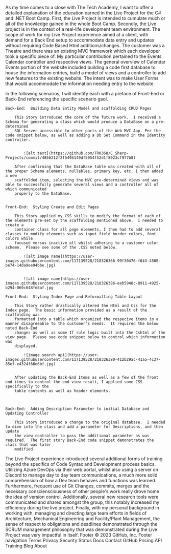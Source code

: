 As my time comes to a close with The Tech Academy, I want to offer a detailed explanation of the education earned in the Live Project for the C# and .NET Boot 
Camp.  First, the Live Project is intended to cumulate much or all of the knowledge gained in the whole Boot Camp.  Secondly, the Live project is in the context 
of a real-life development team environment.  The scope of work for my Live Project experience aimed at a client, with demand for a Back End setup to accommodate 
data entry and updates without requiring Code Based Html additions/changes.  The customer was a Theatre and there was an existing MVC framework which each developer
took a specific piece of.  My particular contribution pertained to the Events Calendar controller and respective views.  The general overview of Calendar Events 
portion of the website included building a code first database to house the information entries, build a model of views and a controller to add new features to the 
existing website.  The intent was to make User Forms that would accommodate the information needing entry to the website.


In the following scenarios, I will identify each with a preface of Front-End or Back-End referencing the specific scenario gaol.

	Back-End:  Building Data Entity Model and scaffolding CRUD Pages

		This Story introduced the core of the future work.  I received a Schema for generating a class which would produce a DataBase on a pre-determined 
		SQL Server accessible to other parts of the Web MVC App. Per the code snippet below, as well as adding a Db Set Command in the Identity controller. 
 

			![alt text](https://github.com/TRK360/C_Sharp-Projects/commit/4856212f2f5495149df5054f52d1f8023cf977b8)

		After confirming that the DataBase table was created with all of the proper Schema elements, nullables, primary key, etc. I then added a new 
		scaffolded item, selecting the MVC pre-determined views and was able to successfully generate several views and a controller all of which communicated 
		properly to the DataBase.


	Front-End:  Styling Create and Edit Pages

		This Story applied my CSS skills to modify the format of each of the elements pre-set by the scaffolding mentioned above.  I needed to create a 
		container class for all page elements, I then had to add several classes to modify elements such as input field border colors, font colors while 
		focused versus inactive all whilst adhering to a customer color scheme.  Please see some of the .CSS noted below.
		
			![alt image name](https://user-images.githubusercontent.com/117139528/218326366-99f30476-f643-4500-be74-14da9ee94bbe.jpg)
	
			
			![alt image name]https://user-images.githubusercontent.com/117139528/218326386-eeb5948c-8911-4925-b294-069c048fe8af.jpg

	Front-End:  Styling Index Page and Reformatting Table Layout

		This Story rather drastically altered the Html and Css for the Index page.  The basic information provided as a result of the scaffolding was 
		formatted into a table which organized the respecive items in a manner disagreeable to the customer's needs.  It required the below noted Back-End 
		changes as well as some If rule logic built into the Cshtml of the view page.  Please see code snippet below to control which information was 
		displayed.

			![image search api](https://user-images.githubusercontent.com/117139528/218326380-412b29ac-41a5-4c37-85ef-e4324f66e6bf.jpg)

		
		After updating the Back-End Items as well as a few of the front end itmes to control the end view result, I applied some CSS specifically to the 
		table contents as well as header elements.



	Back-End:  Adding Description Parameter to initial Database and Updating Controller

		This Story introduced a change to the original database.  I needed to dive into the class and add a parameter for Descriptions, and then update 
		the view controller to pass the additional parameter as was required.  The first story Back-End code snippet demonstrates the class that was later
		modified.
			


The Live Project experience introduced several additional forms of training beyond the specifics of Code Syntax and Development process basics.  Utilizing Azure 
DevOps via their web portal, whilst also using a server on Discord to manage day to day team communications, a much more solid comprehension of how a Dev team 
behaves and functions was learned.  Furthermore, frequent use of Git Changes, commits, merges and the necessary consciensciousness of other people's work really 
drove home the idea of version control.  Additionally, several new research tools were communicated and shared amongst the group, this notably increased my 
efficiency during the live project.  Finally, with my personal background in working with, managing and directing large team efforts in fields of Architecture, 
Mechanical Engineering and Facility/Plant Management, the sense of respect to obligations and deadlines demonstrated through the SCRUM management philosophy that 
was demonstrated during the Live Project was very impactful in itself. 
Footer
© 2023 GitHub, Inc.
Footer navigation
Terms
Privacy
Security
Status
Docs
Contact GitHub
Pricing
API
Training
Blog
About
